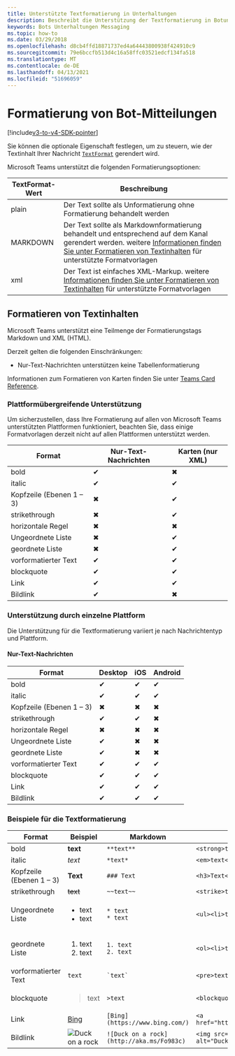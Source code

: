 ```yaml
---
title: Unterstützte Textformatierung in Unterhaltungen
description: Beschreibt die Unterstützung der Textformatierung in Botunterhaltungen
keywords: Bots Unterhaltungen Messaging
ms.topic: how-to
ms.date: 03/29/2018
ms.openlocfilehash: d8cb4ffd18871737ed4a64443800938f424910c9
ms.sourcegitcommit: 79e6bccfb513d4c16a58ffc03521edcf134fa518
ms.translationtype: MT
ms.contentlocale: de-DE
ms.lasthandoff: 04/13/2021
ms.locfileid: "51696059"
---
```

# <a name="formatting-bot-messages"></a>Formatierung von Bot-Mitteilungen

[!include[v3-to-v4-SDK-pointer](~/includes/v3-to-v4-pointer-bots.md)]

Sie können die optionale Eigenschaft festlegen, um zu steuern, wie der Textinhalt Ihrer Nachricht [`TextFormat`](https://docs.microsoft.com/bot-framework/dotnet/bot-builder-dotnet-create-messages#customizing-a-message) gerendert wird.

Microsoft Teams unterstützt die folgenden Formatierungsoptionen:

| TextFormat-Wert | Beschreibung |
| --- | --- |
| plain | Der Text sollte als Unformatierung ohne Formatierung behandelt werden |
| MARKDOWN | Der Text sollte als Markdownformatierung behandelt und entsprechend auf dem Kanal gerendert werden. weitere [Informationen finden Sie unter Formatieren von Textinhalten](#formatting-text-content) für unterstützte Formatvorlagen |
| xml | Der Text ist einfaches XML-Markup. weitere [Informationen finden Sie unter Formatieren von Textinhalten](#formatting-text-content) für unterstützte Formatvorlagen |

## <a name="formatting-text-content"></a>Formatieren von Textinhalten

Microsoft Teams unterstützt eine Teilmenge der Formatierungstags Markdown und XML (HTML).

Derzeit gelten die folgenden Einschränkungen:

* Nur-Text-Nachrichten unterstützen keine Tabellenformatierung

Informationen zum Formatieren von Karten finden Sie unter [Teams Card Reference](~/task-modules-and-cards/cards/cards-reference.md).

### <a name="cross-platform-support"></a>Plattformübergreifende Unterstützung

Um sicherzustellen, dass Ihre Formatierung auf allen von Microsoft Teams unterstützten Plattformen funktioniert, beachten Sie, dass einige Formatvorlagen derzeit nicht auf allen Plattformen unterstützt werden.

| Format                     | Nur-Text-Nachrichten | Karten (nur XML) |
|---------------------------|--------------------|------------------|
| bold                      | ✔                  | ✖                |
| italic                    | ✔                  | ✔                |
| Kopfzeile (Ebenen 1 &ndash; 3) | ✖                  | ✔                |
| strikethrough             | ✖                  | ✔                |
| horizontale Regel           | ✖                  | ✖                |
| Ungeordnete Liste            | ✖                  | ✔                |
| geordnete Liste              | ✖                  | ✔                |
| vorformatierter Text         | ✔                  | ✔                |
| blockquote                | ✔                  | ✔                |
| Link                 | ✔                  | ✔                |
| Bildlink                | ✔                  | ✖                |

### <a name="support-by-individual-platform"></a>Unterstützung durch einzelne Plattform

Die Unterstützung für die Textformatierung variiert je nach Nachrichtentyp und Plattform.

#### <a name="text-only-messages"></a>Nur-Text-Nachrichten

| Format                     | Desktop | iOS | Android |
|---------------------------|---------|-----|---------|
| bold                      | ✔       | ✔   | ✔       |
| italic                    | ✔       | ✔   | ✔       |
| Kopfzeile (Ebenen 1 &ndash; 3) | ✖       | ✖   | ✖       |
| strikethrough             | ✔       | ✔   | ✖       |
| horizontale Regel           | ✖       | ✖   | ✖       |
| Ungeordnete Liste            | ✔       | ✖   | ✖       |
| geordnete Liste              | ✔       | ✖   | ✖       |
| vorformatierter Text         | ✔       | ✔   | ✔       |
| blockquote                | ✔       | ✔   | ✔       |
| Link                 | ✔       | ✔   | ✔       |
| Bildlink                | ✔       | ✔   | ✔       |

### <a name="examples-of-text-formatting"></a>Beispiele für die Textformatierung

| Format | Beispiel | Markdown | XML (HTML) |
| --- | --- | --- | --- |
| bold | **text** | `**text**` | `<strong>text</strong>` |
| italic | *text* | `*text*` | `<em>text</em>` |
| Kopfzeile (Ebenen 1 &ndash; 3) | **Text** | `### Text` | `<h3>Text</h3>` |
| strikethrough | ~~text~~ | `~~text~~` | `<strike>text</strike>` |
| Ungeordnete Liste | <ul><li>text</li><li>text</li></ul> | `* text`<br>`* text` | `<ul><li>text</li><li>text</li></ul>` |
| geordnete Liste | <ol><li>text</li><li>text</li></ol> | `1. text`<br>`2. text` | `<ol><li>text</li><li>text</li></ol>` |
| vorformatierter Text | `text` | `` `text` `` | `<pre>text</pre>` |
| blockquote | <blockquote>text</blockquote> | `>text` | `<blockquote>text</blockquote>` |
| Link | [Bing](https://www.bing.com/) | `[Bing](https://www.bing.com/)` | `<a href="https://www.bing.com/">Bing</a>` |
| Bildlink | <img src="https://aka.ms/Fo983c" alt="Duck on a rock"></img> | `![Duck on a rock](http://aka.ms/Fo983c)` | `<img src="http://aka.ms/Fo983c" alt="Duck on a rock"></img>` |
